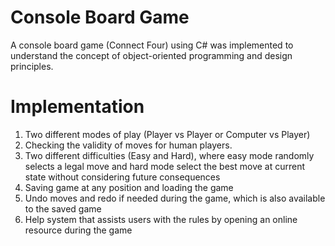 # Console Board Game

A console board game (Connect Four) using C# was implemented to understand the concept of object-oriented programming and design principles.

# Implementation

  1. Two different modes of play (Player vs Player or Computer vs Player)
  2. Checking the validity of moves for human players.
  3. Two different difficulties (Easy and Hard), where easy mode randomly selects a legal move and hard mode select the best move at current state without       considering future consequences
  4. Saving game at any position and loading the game
  5. Undo moves and redo if needed during the game, which is also available to the saved game
  6. Help system that assists users with the rules by opening an online resource during the game
